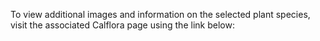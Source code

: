 To view additional images and information on the selected plant species, visit the associated Calflora page using the link below: 